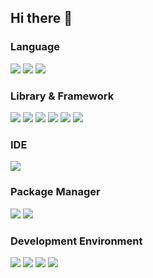 ## Hi there 👋

### Language
<img src="https://img.shields.io/badge/-TypeScript-555.svg?logo=typescript&style=for-the-badge">
<img src="https://img.shields.io/badge/-Graphql-555.svg?logo=graphql&style=for-the-badge">
<img src="https://img.shields.io/badge/-JavaScript-555.svg?logo=javascript&style=for-the-badge">

### Library & Framework
<img src="https://img.shields.io/badge/-React-555.svg?logo=react&style=for-the-badge">
<img src="https://img.shields.io/badge/-Next.js-555.svg?logo=nextdotjs&style=for-the-badge">
<img src="https://img.shields.io/badge/-Gatsby.js-555.svg?logo=gatsby&style=for-the-badge">
<img src="https://img.shields.io/badge/-Chakra Ui-555.svg?logo=chakraui&style=for-the-badge">
<img src="https://img.shields.io/badge/-Tailwind CSS-555.svg?logo=tailwindcss&style=for-the-badge">
<img src="https://img.shields.io/badge/-Apollo GraphQL-555.svg?logo=apollographql&style=for-the-badge">


[//]: # (<img src="https://img.shields.io/badge/-Flutter-555.svg?logo=flutter&style=for-the-badge">)

### IDE
<img src="https://img.shields.io/badge/-IntelliJ IDEA-555.svg?logo=intellijidea&style=for-the-badge">

### Package Manager
<img src="https://img.shields.io/badge/-yarrn-555.svg?logo=yarn&style=for-the-badge">
<img src="https://img.shields.io/badge/-npm-555.svg?logo=npm&style=for-the-badge">


### Development Environment
<img src="https://img.shields.io/badge/-Gulp-555.svg?logo=gulp&style=for-the-badge">
<img src="https://img.shields.io/badge/-Webpack-555.svg?logo=webpack&style=for-the-badge">
<img src="https://img.shields.io/badge/-Prettier-555.svg?logo=prettier&style=for-the-badge">
<img src="https://img.shields.io/badge/-ESLint-555.svg?logo=eslint&style=for-the-badge">
